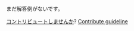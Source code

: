 
まだ解答例がないです。

[コントリビュートしませんか](https://github.com/BFEdev/BFE.dev-solutions/blob/main/quiz/hoisting-v_ja.md)?  [Contribute guideline](https://github.com/BFEdev/BFE.dev-solutions#how-to-contribute)
